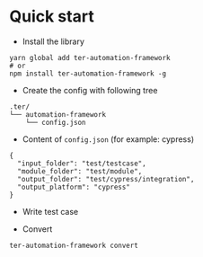 # Quick start

* Install the library
```
yarn global add ter-automation-framework
# or
npm install ter-automation-framework -g
```

* Create the config with following tree
```
.ter/
└── automation-framework
    └── config.json
```

* Content of `config.json` (for example: cypress)
```
{
  "input_folder": "test/testcase",
  "module_folder": "test/module",
  "output_folder": "test/cypress/integration",
  "output_platform": "cypress"
}
```

* Write test case

* Convert
```
ter-automation-framework convert
```